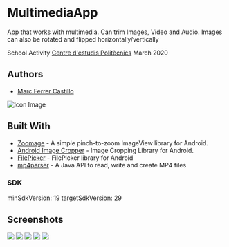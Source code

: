 # MultimediaApp

App that works with multimedia. Can trim Images, Video and Audio. Images can also be rotated and flipped horizontally/vertically

School Activity [Centre d'estudis Politècnics](http://www.cepnet.net/)
March 2020

## Authors
* [Marc Ferrer Castillo](https://github.com/Marc-Ferrer-Castillo/)

![Icon Image](https://raw.githubusercontent.com/Marc-Ferrer-Castillo/MultimediaApp/master/app/src/main/res/drawable/icon.png)

## Built With

* [Zoomage](https://github.com/jsibbold/zoomage) - A simple pinch-to-zoom ImageView library for Android.
* [Android Image Cropper](https://github.com/ArthurHub/Android-Image-Cropper) - Image Cropping Library for Android.
* [FilePicker](https://github.com/jaiselrahman/FilePicker) - FilePicker library for Android
* [mp4parser](https://github.com/sannies/mp4parser) - A Java API to read, write and create MP4 files
 
### SDK

minSdkVersion: 19
targetSdkVersion: 29

## Screenshots

![](https://raw.githubusercontent.com/Marc-Ferrer-Castillo/MultimediaApp/master/screenshot%20(3).png)
![](https://raw.githubusercontent.com/Marc-Ferrer-Castillo/MultimediaApp/master/screenshot%20(2).png)
![](https://raw.githubusercontent.com/Marc-Ferrer-Castillo/MultimediaApp/master/screenshot%20(1).png)
![](https://raw.githubusercontent.com/Marc-Ferrer-Castillo/MultimediaApp/master/screenshot%20(5).png)
![](https://raw.githubusercontent.com/Marc-Ferrer-Castillo/MultimediaApp/master/screenshot%20(4).png)
